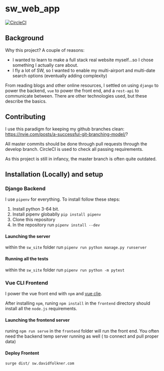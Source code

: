 # sw_web_app
[![CircleCI](https://circleci.com/gh/eskemojoe007/sw_web_app.svg?style=shield)](https://circleci.com/gh/eskemojoe007/sw_web_app)

## Background
Why this project?  A couple of reasons:

- I wanted to learn to make a full stack real website myself...so I chose something I actually care about.
- I fly a lot of SW, so I wanted to enable my multi-airport and multi-date search options (eventually adding complexity)

From reading blogs and other online resources, I settled on using `django` to power the backend, `vue` to power the front end, and a `rest-api` to communicate between.  There are other technologies used, but these describe the basics.


## Contributing
I use this paradigm for keeping my github branches clean: https://nvie.com/posts/a-successful-git-branching-model/?

All master commits should be done through pull requests through the develop branch.  CircleCI is used to check all passing requirements.

As this project is still in infancy, the master branch is often quite outdated.

## Installation (Locally) and setup

### Django Backend
I use `pipenv` for everything.  To install follow these steps:

1. Install python 3-64 bit.
2. Install pipenv globablly `pip install pipenv`
3. Clone this repository
4. In the repository run `pipenv install --dev`

#### Launching the server
within the `sw_site` folder run `pipenv run python manage.py runserver` 

#### Running all the tests
within the `sw_site` folder run `pipenv run python -m pytest` 

### Vue CLI Frontend
I power the vue front end with `npm` and [vue clie](https://cli.vuejs.org/).  

After installing `npm`, runing `npm install` in the `frontend` directory should install all the `node.js` requirements.

#### Launching the frontend server
runing `npm run serve` in the `frontend` folder will run the front end.  You often need the backend temp server running as well ( to connect and pull proper data)

#### Deploy Frontent
`surge dist/ sw.davidfolkner.com`

